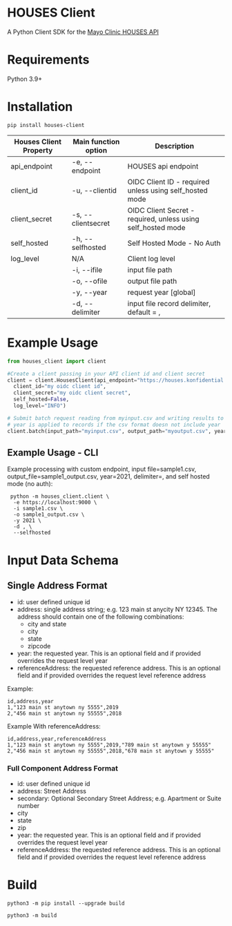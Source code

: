# HOUSES Client
A Python Client SDK for the [Mayo Clinic HOUSES API](https://www.mayo.edu/research/centers-programs/mayo-clinic-houses-program/overview)

# Requirements
Python 3.9+

# Installation
```shell script
pip install houses-client
```


| Houses Client Property | Main function option | Description                                                  |
|------------------------|----------------------|--------------------------------------------------------------|
| api_endpoint           | -e, --endpoint       | HOUSES api endpoint                                          |
| client_id              | -u, --clientid       | OIDC Client ID - required unless using self_hosted mode      |
| client_secret          | -s,  --clientsecret  | OIDC Client Secret - required, unless using self_hosted mode |
| self_hosted            | -h,  --selfhosted    | Self Hosted Mode - No Auth                                   |
| log_level              | N/A                  | Client log level                                             |
|                        | -i, --ifile          | input file path                                              | 
|                        | -o, --ofile          | output file  path                                            |                                              
|                        | -y, --year           | request year [global]                                        |
|                        | -d, --delimiter      | input file record delimiter, default = ,                     |

# Example Usage
```python
from houses_client import client

#Create a client passing in your API client id and client secret
client = client.HousesClient(api_endpoint="https://houses.konfidential.io", 
  client_id="my oidc client id", 
  client_secret="my oidc client secret",
  self_hosted=False,                             
  log_level="INFO")

# Submit batch request reading from myinput.csv and writing results to myoutput.csv
# year is applied to records if the csv format doesn not include year
client.batch(input_path="myinput.csv", output_path="myoutput.csv", year=2021, delimiter=',')
```

## Example Usage - CLI

Example processing with custom endpoint, input file=sample1.csv, output_file=sample1_output.csv, year=2021, delimiter=, and self hosted mode (no auth):
```shell
 python -m houses_client.client \
  -e https://localhost:9000 \
  -i sample1.csv \
  -o sample1_output.csv \
  -y 2021 \
  -d , \
  --selfhosted

```

# Input Data Schema
## Single Address Format
- id: user defined unique id
- address: single address string; e.g. 123 main st anycity NY 12345. The address should contain one of the following combinations:
    - city and state
    - city 
    - state 
    - zipcode
- year: the requested year. This is an optional field and if provided overrides the request level year
- referenceAddress: the requested reference address. This is an optional field and if provided overrides the request level reference address

Example:
```
id,address,year
1,"123 main st anytown ny 5555",2019
2,"456 main st anytown ny 55555",2018
```

Example With referenceAddress:
```
id,address,year,referenceAddress
1,"123 main st anytown ny 5555",2019,"789 main st anytown y 55555"
2,"456 main st anytown ny 55555",2018,"678 main st anytown y 55555"
```

### Full Component Address Format
- id: user defined unique id
- address: Street Address
- secondary: Optional Secondary Street Address; e.g. Apartment or Suite number
- city
- state
- zip
- year: the requested year. This is an optional field and if provided overrides the request level year
- referenceAddress: the requested reference address. This is an optional field and if provided overrides the request level reference address

# Build
```shell script
python3 -m pip install --upgrade build
```
```shell script
python3 -m build
```
